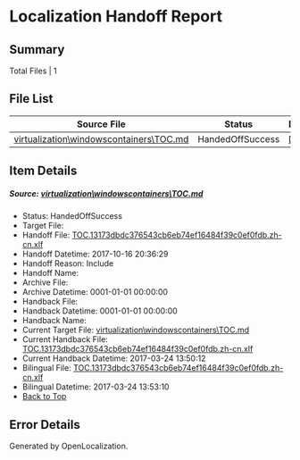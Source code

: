 # <a name='report-top'></a> Localization Handoff Report

## Summary
 Total Files | 1

## File List
 Source File | Status | Details 
 ----------- | ------ | ------- 
 [virtualization\windowscontainers\TOC.md](https://github.com/Microsoft/Virtualization-Documentation-Private/blob/256b0b2cbfb475a092e083679f1f56ba1487881c/virtualization/windowscontainers/TOC.md) | HandedOffSuccess | [Details](#15ead2d636fc2455c42a7504d7be1ebe2ad10043403)

## Item Details
##### <a name='15ead2d636fc2455c42a7504d7be1ebe2ad10043403'></a> Source: [virtualization\windowscontainers\TOC.md](https://github.com/Microsoft/Virtualization-Documentation-Private/blob/256b0b2cbfb475a092e083679f1f56ba1487881c/virtualization/windowscontainers/TOC.md)
* Status: HandedOffSuccess
* Target File: 
* Handoff File: [TOC.13173dbdc376543cb6eb74ef16484f39c0ef0fdb.zh-cn.xlf](https://github.com/MicrosoftDocs/Virtualization-Documentation-Private.handoff/blob/1f196a0bd7487a5f4c8665a920329d5ff8172782/ol-handoff/MicrosoftDocs/Virtualization-Documentation-Private.zh-cn/live/TOC.13173dbdc376543cb6eb74ef16484f39c0ef0fdb.zh-cn.xlf)
* Handoff Datetime: 2017-10-16 20:36:29
* Handoff Reason: Include
* Handoff Name: 
* Archive File: 
* Archive Datetime: 0001-01-01 00:00:00
* Handback File: 
* Handback Datetime: 0001-01-01 00:00:00
* Handback Name: 
* Current Target File: [virtualization\windowscontainers\TOC.md](https://github.com/MicrosoftDocs/Virtualization-Documentation-Private.zh-cn/blob/21f4320cb76270b953a1d22d857047a2fcf5d4b8/virtualization/windowscontainers/TOC.md)
* Current Handback File: [TOC.13173dbdc376543cb6eb74ef16484f39c0ef0fdb.zh-cn.xlf](https://github.com/MicrosoftDocs/Virtualization-Documentation-Private.handback/blob/12b9210bd767a837cc8b1dc43a1db28933ca017d/ol-handback/Microsoft/Virtualization-Documentation-Private.zh-cn/live/TOC.13173dbdc376543cb6eb74ef16484f39c0ef0fdb.zh-cn.xlf)
* Current Handback Datetime: 2017-03-24 13:50:12
* Bilingual File: [TOC.13173dbdc376543cb6eb74ef16484f39c0ef0fdb.zh-cn.xlf](https://github.com/MicrosoftDocs/Virtualization-Documentation-Private.handback/blob/12b9210bd767a837cc8b1dc43a1db28933ca017d/ol-handback/Microsoft/Virtualization-Documentation-Private.zh-cn/live/TOC.13173dbdc376543cb6eb74ef16484f39c0ef0fdb.zh-cn.xlf)
* Bilingual Datetime: 2017-03-24 13:53:10
* [Back to Top](#report-top)


## Error Details

Generated by OpenLocalization.
